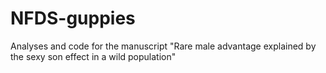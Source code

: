 # NFDS-guppies
Analyses and code for the manuscript "Rare male advantage explained by the sexy son effect in a wild population"
